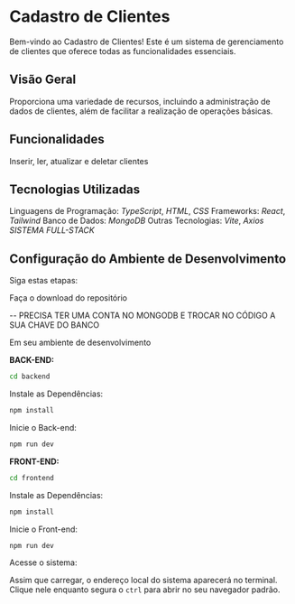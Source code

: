 # Cadastro de Clientes

Bem-vindo ao Cadastro de Clientes! Este é um sistema de gerenciamento de clientes que oferece todas as funcionalidades essenciais.

## Visão Geral

Proporciona uma variedade de recursos, incluindo a administração de dados de clientes, além de facilitar a realização de operações básicas.

## Funcionalidades

Inserir, ler, atualizar e deletar clientes

## Tecnologias Utilizadas

Linguagens de Programação: _TypeScript_, _HTML_, _CSS_
Frameworks: _React_, _Tailwind_
Banco de Dados: _MongoDB_
Outras Tecnologias: _Vite_, _Axios_
_SISTEMA FULL-STACK_

## Configuração do Ambiente de Desenvolvimento

Siga estas etapas:

Faça o download do repositório

-- PRECISA TER UMA CONTA NO MONGODB E TROCAR NO CÓDIGO A SUA CHAVE DO BANCO

Em seu ambiente de desenvolvimento

**BACK-END:**

```bash
cd backend
```

Instale as Dependências:

```bash
npm install
```

Inicie o Back-end:

```bash
npm run dev
```

**FRONT-END:**

```bash
cd frontend
```

Instale as Dependências:

```bash
npm install
```

Inicie o Front-end:

```bash
npm run dev
```

Acesse o sistema:

Assim que carregar, o endereço local do sistema aparecerá no terminal. Clique nele enquanto segura o `ctrl` para abrir no seu navegador padrão.
